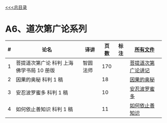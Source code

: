
[<<<总目录](./index.md)

# A6、道次第广论系列

|#|论名| 译讲|页数|标注|[所有文件](https://cloud.189.cn/t/QZNz63n2IV3y)|
|-|-----------------------|---|--|--|--|
|1|菩提道次第广论 科判  上海佛学书局 10 册版|智圆法师 |170 ||[菩提道次第广论讲记](../doc/菩提道次第广论讲记%2B科判%2B10稿+170.pdf)|
|2|因果的奥秘 科判 1 稿 ||18 ||[因果的奥秘](../doc/2因果的奥秘+科判+2稿21.pdf)|
|3|安忍波罗蜜多 科判 1 稿| |10 ||[安忍波罗蜜多](../doc/3安忍波罗蜜多+科判+1稿+10.pdf)|
|4|如何依止善知识 科判 1 稿| |11 ||[如何依止善知识](../doc/4如何依止善知识+科判+1稿11.pdf)|
